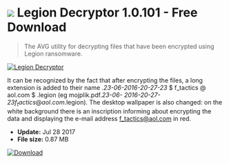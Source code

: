 # ![](https://cdn.softexe.net/static/icon/win.gif) Legion Decryptor 1.0.101 - Free Download

> The AVG utility for decrypting files that have been encrypted using Legion ransomware.

[![Legion Decryptor](https:https://tse1.mm.bing.net/th?id=OIP.N-4F151HWgA2QczUuHsgMwHaEK&pid=Api)](https://softexe.net/win/security-privacy/other/legion-decryptor:pRapb.html)

It can be recognized by the fact that after encrypting the files, a long extension is added to their name ._23-06-2016-20-27-23_ $ f_tactics @ aol.com $ .legion (eg mojplik.pdf._23-06- 2016-20-27-23_$f_tactics@aol.com$.legion). The desktop wallpaper is also changed: on the white background there is an inscription informing about encrypting the data and displaying the e-mail address f_tactics@aol.com in red.


- **Update:** Jul 28 2017
- **File size:** 0.87 MB

[![Download](https://cdn.softexe.net/static/img/download.png)](https://softexe.net/win/security-privacy/other/legion-decryptor:pRapb.html)

